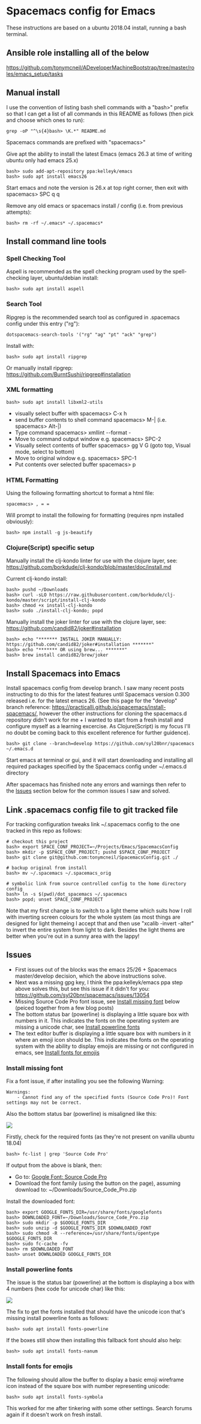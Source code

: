 # Spacemacs config for Emacs

These instructions are based on a ubuntu 2018.04 install, running a bash terminal.

## Ansible role installing all of the below

https://github.com/tonymcneil/ADeveloperMachineBootstrap/tree/master/roles/emacs_setup/tasks

## Manual install

I use the convention of listing bash shell commands with a "bash>" prefix so that I can get a list of all commands in this README as follows (then pick and choose which ones to run):

    grep -oP "^\s{4}bash> \K.*" README.md
    
Spacemacs commands are prefixed with "spacemacs>" 

Give apt the ability to install the latest Emacs (emacs 26.3 at time of writing ubuntu only had emacs 25.x)

    bash> sudo add-apt-repository ppa:kelleyk/emacs
    bash> sudo apt install emacs26

Start emacs and note the version is 26.x at top right corner, then exit with spacemacs> SPC q q

Remove any old emacs or spacemacs install / config (i.e. from previous attempts):

    bash> rm -rf ~/.emacs* ~/.spacemacs*

## Install command line tools

### Spell Checking Tool

Aspell is recommended as the spell checking program used by the spell-checking layer, ubuntu/debian install:

    bash> sudo apt install aspell

### Search Tool

Ripgrep is the recommended search tool as configured in .spacemacs config under this entry ("rg"):

    dotspacemacs-search-tools '("rg" "ag" "pt" "ack" "grep")

Install with:

    bash> sudo apt install ripgrep

Or manually install ripgrep: https://github.com/BurntSushi/ripgrep#installation

### XML formatting

    bash> sudo apt install libxml2-utils

  * visually select buffer with spacemacs> C-x h
  * send buffer contents to shell command spacemacs> M-|
    (i.e. spacemacs> Alt-|)
  * Type command spacemacs> xmllint --format -
  * Move to command output window e.g. spacemacs> SPC-2
  * Visually select contents of buffer spacemacs> gg V G
    (goto top, Visual mode, select to bottom)
  * Move to original window e.g. spacemacs> SPC-1
  * Put contents over selected buffer spacemacs> p

### HTML Formatting

Using the following formatting shortcut to format a html file:

    spacemacs> , = =
    
Will prompt to install the following for formatting (requires npm installed obviously):

    bash> npm install -g js-beautify

### Clojure(Script) specific setup

Manually install the clj-kondo linter for use with the clojure layer, see: https://github.com/borkdude/clj-kondo/blob/master/doc/install.md

Current clj-kondo install:

    bash> pushd ~/Downloads
    bash> curl -sLO https://raw.githubusercontent.com/borkdude/clj-kondo/master/script/install-clj-kondo
    bash> chmod +x install-clj-kondo
    bash> sudo ./install-clj-kondo; popd
    
Manually install the joker linter for use with the clojure layer, see: https://github.com/candid82/joker#installation

    bash> echo "******* INSTALL JOKER MANUALLY: https://github.com/candid82/joker#installation *******"
    bash> echo "******* OR using brew... *******"
    bash> brew install candid82/brew/joker

## Install Spacemacs into Emacs

Install spacemacs config from develop branch. I saw many recent posts instructing to do this for the latest features until Spacemacs version 0.300 released i.e. for the latest emacs 26.
(See this page for the "develop" branch reference: https://practicalli.github.io/spacemacs/install-spacemacs/, however the other instructions for cloning the spacemacs.d repository didn't work for me + I wanted to start from a fresh install and configure myself as a learning excercise. As Clojure(Script) is my focus I'll no doubt be coming back to this excellent reference for further guidence).

    bash> git clone --branch=develop https://github.com/syl20bnr/spacemacs ~/.emacs.d

Start emacs at terminal or gui, and it will start downloading and installing all required packages specified by the Spacemacs config under ~/.emacs.d directory

After spacemacs has finished note any errors and warnings then refer to the [Issues](#issues) section below for the common issues I saw and solved.

## Link .spacemacs config file to git tracked file

For tracking configuration tweaks link ~/.spacemacs config to the one tracked in this repo as follows:

    # checkout this project
    bash> export SPACE_CONF_PROJECT=~/Projects/Emacs/SpacemacsConfig
    bash> mkdir -p $SPACE_CONF_PROJECT; pushd $SPACE_CONF_PROJECT
    bash> git clone git@github.com:tonymcneil/SpacemacsConfig.git ./

    # backup original from install
    bash> mv ~/.spacemacs ~/.spacemacs_orig

    # symbolic link from source controlled config to the home directory config
    bash> ln -s $(pwd)/dot_spacemacs ~/.spacemacs
    bash> popd; unset SPACE_CONF_PROJECT

Note that my first change is to switch to a light theme which suits how I roll with inverting screen colours for the whole system (as most things are designed for light themeing I accept that and then use "xcalib -invert -alter" to invert the entire system from light to dark. Besides the light thems are better when you're out in a sunny area with the lappy! 

## Issues

  - First issues out of the blocks was the emacs 25/26 + Spacemacs master/develop decision, which the above instructions solve.
  - Next was a missing gpg key, I think the ppa:kelleyk/emacs ppa step above solves this, but see this issue if it didn't for you: https://github.com/syl20bnr/spacemacs/issues/13054
  - Missing Source Code Pro font issue, see [Install missing font](#install-missing-font) below (peiced together from a few blog posts) 
  - The bottom status bar (powerline) is displaying a little square box with numbers in it. This indicates the fonts on the operating system are missing a unicode char, see [Install powerline fonts](#install-powerline-fonts)
  - The text editor buffer is displaying a little square box with numbers in it where an emoji icon should be. This indicates the fonts on the operating system with the ability to display emojis are missing or not configured in emacs, see [Install fonts for emojis](#install-fonts-for-emojis)


### Install missing font

Fix a font issue, if after installing you see the following Warning:

```
Warnings:
    - Cannot find any of the specified fonts (Source Code Pro)! Font settings may not be correct. 
```

Also the bottom status bar (powerline) is misaligned like this:

![](./screenshots/SpacemacsStatusBarMisalignment.png)

Firstly, check for the required fonts (as they're not present on vanilla ubuntu 18.04)

    bash> fc-list | grep 'Source Code Pro'

If output from the above is blank, then:

  - Go to: [Google Font: Source Code Pro](https://fonts.google.com/specimen/Source+Code+Pro)
  - Download the font family (using the button on the page), assuming download to:
    ~/Downloads/Source_Code_Pro.zip

Install the downloaded font:

    bash> export GOOGLE_FONTS_DIR=/usr/share/fonts/googlefonts
    bash> DOWNLOADED_FONT=~/Downloads/Source_Code_Pro.zip
    bash> sudo mkdir -p $GOOGLE_FONTS_DIR
    bash> sudo unzip -d $GOOGLE_FONTS_DIR $DOWNLOADED_FONT
    bash> sudo chmod -R --reference=/usr/share/fonts/opentype $GOOGLE_FONTS_DIR
    bash> sudo fc-cache -fv
    bash> rm $DOWNLOADED_FONT
    bash> unset DOWNLOADED GOOGLE_FONTS_DIR

### Install powerline fonts

The issue is the status bar (powerline) at the bottom is displaying a box with 4 numbers (hex code for unicode char) like this:

![](./screenshots/SpacemacsStatusBarBoxWithNumbers.png)

The fix to get the fonts installed that should have the unicode icon that's missing install powerline fonts as follows:

    bash> sudo apt install fonts-powerline
    
If the boxes still show then installing this fallback font should also help:

    bash> sudo apt install fonts-nanum

### Install fonts for emojis

The following should allow the buffer to display a basic emoji wireframe icon instead of the square box with number representing unicode:

    bash> sudo apt install fonts-symbola

This worked for me after tinkering with some other settings. Search forums again if it doesn't work on fresh install.

